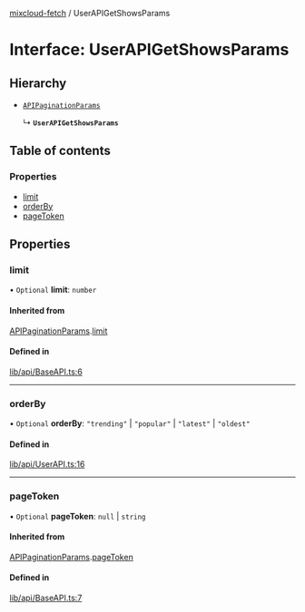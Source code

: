 [mixcloud-fetch](../README.md) / UserAPIGetShowsParams

# Interface: UserAPIGetShowsParams

## Hierarchy

- [`APIPaginationParams`](APIPaginationParams.md)

  ↳ **`UserAPIGetShowsParams`**

## Table of contents

### Properties

- [limit](UserAPIGetShowsParams.md#limit)
- [orderBy](UserAPIGetShowsParams.md#orderby)
- [pageToken](UserAPIGetShowsParams.md#pagetoken)

## Properties

### limit

• `Optional` **limit**: `number`

#### Inherited from

[APIPaginationParams](APIPaginationParams.md).[limit](APIPaginationParams.md#limit)

#### Defined in

[lib/api/BaseAPI.ts:6](https://github.com/patrickkfkan/mixcloud-fetch/blob/1cf2daf/src/lib/api/BaseAPI.ts#L6)

___

### orderBy

• `Optional` **orderBy**: ``"trending"`` \| ``"popular"`` \| ``"latest"`` \| ``"oldest"``

#### Defined in

[lib/api/UserAPI.ts:16](https://github.com/patrickkfkan/mixcloud-fetch/blob/1cf2daf/src/lib/api/UserAPI.ts#L16)

___

### pageToken

• `Optional` **pageToken**: ``null`` \| `string`

#### Inherited from

[APIPaginationParams](APIPaginationParams.md).[pageToken](APIPaginationParams.md#pagetoken)

#### Defined in

[lib/api/BaseAPI.ts:7](https://github.com/patrickkfkan/mixcloud-fetch/blob/1cf2daf/src/lib/api/BaseAPI.ts#L7)
